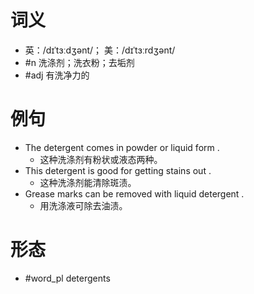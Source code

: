 # 词义
- 英：/dɪˈtɜːdʒənt/； 美：/dɪˈtɜːrdʒənt/
- #n 洗涤剂；洗衣粉；去垢剂
- #adj 有洗净力的
# 例句
- The detergent comes in powder or liquid form .
	- 这种洗涤剂有粉状或液态两种。
- This detergent is good for getting stains out .
	- 这种洗涤剂能清除斑渍。
- Grease marks can be removed with liquid detergent .
	- 用洗涤液可除去油渍。
# 形态
- #word_pl detergents
